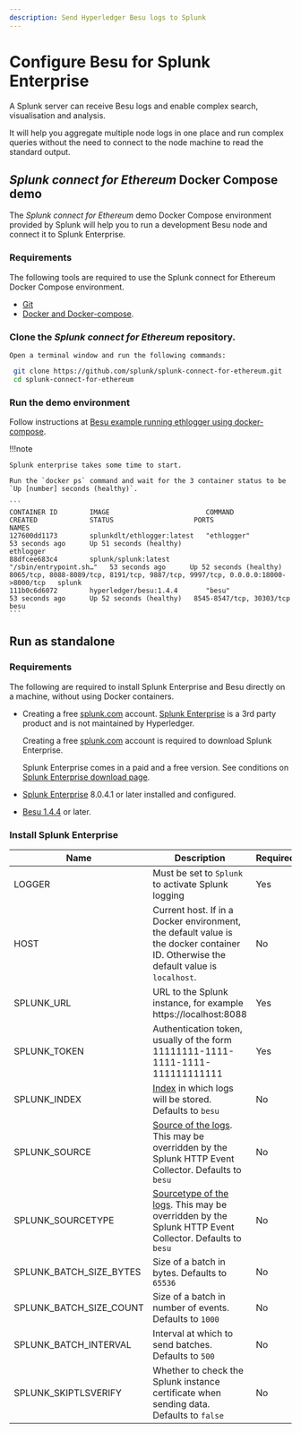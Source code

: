 ```yaml
---
description: Send Hyperledger Besu logs to Splunk
---
```


# Configure Besu for Splunk Enterprise

A Splunk server can receive Besu logs and enable complex search, visualisation and analysis.

It will help you aggregate multiple node logs in one place and run complex queries without the need
to connect to the node machine to read the standard output. 

## _Splunk connect for Ethereum_ Docker Compose demo

The _Splunk connect for Ethereum_ demo Docker Compose environment provided by Splunk will help 
you to run a development Besu node and connect it to Splunk Enterprise.

### Requirements

The following tools are required to use the Splunk connect for Ethereum Docker Compose environment.

- [Git](https://git-scm.com/)
- [Docker and Docker-compose](https://docs.docker.com/compose/install/).

### Clone the _Splunk connect for Ethereum_ repository.

    Open a terminal window and run the following commands:

   ```bash
    git clone https://github.com/splunk/splunk-connect-for-ethereum.git
    cd splunk-connect-for-ethereum
   ``` 

### Run the demo environment

Follow instructions at [Besu example running ethlogger using docker-compose](https://github.com/splunk/splunk-connect-for-ethereum/tree/master/examples/besu).

!!!note

    Splunk enterprise takes some time to start.
    
    Run the `docker ps` command and wait for the 3 container status to be `Up [number] seconds (healthy)`.
    
    ```
    CONTAINER ID        IMAGE                        COMMAND                  CREATED             STATUS                    PORTS                                                                            NAMES
    127600dd1173        splunkdlt/ethlogger:latest   "ethlogger"              53 seconds ago      Up 51 seconds (healthy)                                                                                    ethlogger
    88dfcee683c4        splunk/splunk:latest         "/sbin/entrypoint.sh…"   53 seconds ago      Up 52 seconds (healthy)   8065/tcp, 8088-8089/tcp, 8191/tcp, 9887/tcp, 9997/tcp, 0.0.0.0:18000->8000/tcp   splunk
    111b0c6d6072        hyperledger/besu:1.4.4       "besu"                   53 seconds ago      Up 52 seconds (healthy)   8545-8547/tcp, 30303/tcp                                                         besu
    ```

## Run as standalone

### Requirements

The following are required to install Splunk Enterprise and Besu directly on a machine,
without using Docker containers.

- Creating a free [splunk.com](https://www.splunk.com/) account.
    [Splunk Enterprise](https://www.splunk.com/en_us/software/splunk-enterprise.html) is a 3rd party
    product and is not maintained by Hyperledger.
    
    Creating a free [splunk.com](https://www.splunk.com/) account is required to download Splunk Enterprise.
    
    Splunk Enterprise comes in a paid and a free version. See conditions on
    [Splunk Enterprise download page](https://www.splunk.com/en_us/download/splunk-enterprise.html).
- [Splunk Enterprise](https://www.splunk.com/en_us/download/splunk-enterprise.html) 8.0.4.1 or 
    later installed and configured.
- [Besu 1.4.4](https://github.com/hyperledger/besu/blob/master/CHANGELOG.md#144) or later.

### Install Splunk Enterprise



| Name                    | Description                                                                                                                                           | Required |
|-------------------------|-------------------------------------------------------------------------------------------------------------------------------------------------------|----------|
| LOGGER                  | Must be set to `Splunk` to activate Splunk logging                                                                                                    | Yes      |
| HOST                    | Current host. If in a Docker environment, the default value is the docker container ID. Otherwise the default value is `localhost`.                   | No       |
| SPLUNK_URL              | URL to the Splunk instance, for example https://localhost:8088                                                                                        | Yes      |
| SPLUNK_TOKEN            | Authentication token, usually of the form 11111111-1111-1111-1111-111111111111                                                                        | Yes      |
| SPLUNK_INDEX            | [Index](https://docs.splunk.com/Splexicon:Index) in which logs will be stored. Defaults to `besu`                                                     | No       |
| SPLUNK_SOURCE           | [Source of the logs](https://docs.splunk.com/Splexicon:Source). This may be overridden by the Splunk HTTP Event Collector. Defaults to `besu`         | No       |
| SPLUNK_SOURCETYPE       | [Sourcetype of the logs](https://docs.splunk.com/Splexicon:Sourcetype). This may be overridden by the Splunk HTTP Event Collector. Defaults to `besu` | No       |
| SPLUNK_BATCH_SIZE_BYTES | Size of a batch in bytes. Defaults to `65536`                                                                                                         | No       |
| SPLUNK_BATCH_SIZE_COUNT | Size of a batch in number of events. Defaults to `1000`                                                                                               | No       |
| SPLUNK_BATCH_INTERVAL   | Interval at which to send batches. Defaults to `500`                                                                                                  | No       |
| SPLUNK_SKIPTLSVERIFY    | Whether to check the Splunk instance certificate when sending data. Defaults to `false`                                                               | No       |
